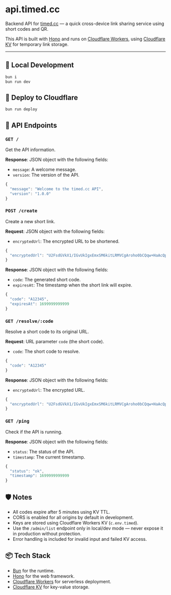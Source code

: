 # api.timed.cc

Backend API for [timed.cc](https://timed.cc) — a quick cross-device link sharing service using short codes and QR.

This API is built with [Hono](https://hono.dev) and runs on [Cloudflare Workers](https://developers.cloudflare.com/workers/), using [Cloudflare KV](https://developers.cloudflare.com/workers/runtime-apis/kv/) for temporary link storage.

---

## 🔧 Local Development

```bash
bun i
bun run dev
```

## 🚀 Deploy to Cloudflare

```bash
bun run deploy
```

## 🧪 API Endpoints

### `GET /`

Get the API information.

**Response**: JSON object with the following fields:

- `message`: A welcome message.
- `version`: The version of the API.

```js
{
  "message": "Welcome to the timed.cc API",
  "version": "1.0.0"
}
```

### `POST /create`

Create a new short link.

**Request**: JSON object with the following fields:

- `encryptedUrl`: The encrypted URL to be shortened.

```js
{
  "encryptedUrl": "U2FsdGVkX1/IGvUkIgxEmxSM6kitLRMVCgAroho0bCQqw+HaAcQpGk5X+f2jXMMI"
}
```

**Response**: JSON object with the following fields:

- `code`: The generated short code.
- `expiresAt`: The timestamp when the short link will expire.

```js
{
  "code": "A12345",
  "expiresAt": 1699999999999
}
```

### `GET /resolve/:code`

Resolve a short code to its original URL.

**Request**: URL parameter `code` (the short code).

- `code`: The short code to resolve.

```js
{
  "code": "A12345"
}
```

**Response**: JSON object with the following fields:

- `encryptedUrl`: The encrypted URL.

```js
{
  "encryptedUrl": "U2FsdGVkX1/IGvUkIgxEmxSM6kitLRMVCgAroho0bCQqw+HaAcQpGk5X+f2jXMMI"
}
```

### `GET /ping`

Check if the API is running.

**Response**: JSON object with the following fields:

- `status`: The status of the API.
- `timestamp`: The current timestamp.

```js
{
  "status": "ok",
  "timestamp": 1699999999999
}
```

## 🛡️ Notes

- All codes expire after 5 minutes using KV TTL.
- CORS is enabled for all origins by default in development.
- Keys are stored using Cloudflare Workers KV (`c.env.timed`).
- Use the `/admin/list` endpoint only in local/dev mode — never expose it in production without protection.
- Error handling is included for invalid input and failed KV access.

## 📦 Tech Stack

- [Bun](https://bun.sh) for the runtime.
- [Hono](https://hono.dev) for the web framework.
- [Cloudflare Workers](https://developers.cloudflare.com/workers/) for serverless deployment.
- [Cloudflare KV](https://developers.cloudflare.com/workers/runtime-apis/kv/) for key-value storage.
